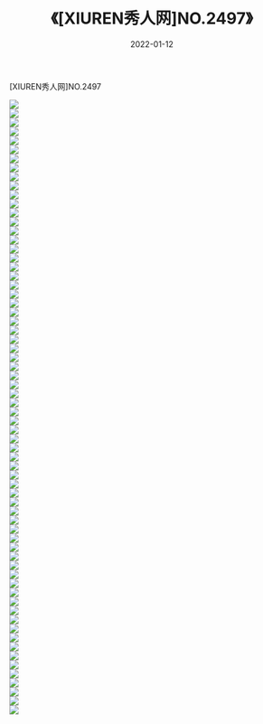 ﻿---
layout: post
title:  《[XIUREN秀人网]NO.2497》
date:   2022-01-12
img: http://img.660000.xyz/Sharelink/秀人网/秀人网第03部分/[XIUREN秀人网]NO.2497/000.jpg
categories: [美女, 清纯, 唯美]
---

[XIUREN秀人网]NO.2497

 ![](http://img.660000.xyz/Sharelink/秀人网/秀人网第03部分/[XIUREN秀人网]NO.2497/001.jpg) <br>![](http://img.660000.xyz/Sharelink/秀人网/秀人网第03部分/[XIUREN秀人网]NO.2497/002.jpg) <br>![](http://img.660000.xyz/Sharelink/秀人网/秀人网第03部分/[XIUREN秀人网]NO.2497/003.jpg) <br>![](http://img.660000.xyz/Sharelink/秀人网/秀人网第03部分/[XIUREN秀人网]NO.2497/004.jpg) <br>![](http://img.660000.xyz/Sharelink/秀人网/秀人网第03部分/[XIUREN秀人网]NO.2497/005.jpg) <br>![](http://img.660000.xyz/Sharelink/秀人网/秀人网第03部分/[XIUREN秀人网]NO.2497/006.jpg) <br>![](http://img.660000.xyz/Sharelink/秀人网/秀人网第03部分/[XIUREN秀人网]NO.2497/007.jpg) <br>![](http://img.660000.xyz/Sharelink/秀人网/秀人网第03部分/[XIUREN秀人网]NO.2497/008.jpg) <br>![](http://img.660000.xyz/Sharelink/秀人网/秀人网第03部分/[XIUREN秀人网]NO.2497/009.jpg) <br>![](http://img.660000.xyz/Sharelink/秀人网/秀人网第03部分/[XIUREN秀人网]NO.2497/010.jpg) <br>![](http://img.660000.xyz/Sharelink/秀人网/秀人网第03部分/[XIUREN秀人网]NO.2497/011.jpg) <br>![](http://img.660000.xyz/Sharelink/秀人网/秀人网第03部分/[XIUREN秀人网]NO.2497/012.jpg) <br>![](http://img.660000.xyz/Sharelink/秀人网/秀人网第03部分/[XIUREN秀人网]NO.2497/013.jpg) <br>![](http://img.660000.xyz/Sharelink/秀人网/秀人网第03部分/[XIUREN秀人网]NO.2497/014.jpg) <br>![](http://img.660000.xyz/Sharelink/秀人网/秀人网第03部分/[XIUREN秀人网]NO.2497/015.jpg) <br>![](http://img.660000.xyz/Sharelink/秀人网/秀人网第03部分/[XIUREN秀人网]NO.2497/016.jpg) <br>![](http://img.660000.xyz/Sharelink/秀人网/秀人网第03部分/[XIUREN秀人网]NO.2497/017.jpg) <br>![](http://img.660000.xyz/Sharelink/秀人网/秀人网第03部分/[XIUREN秀人网]NO.2497/018.jpg) <br>![](http://img.660000.xyz/Sharelink/秀人网/秀人网第03部分/[XIUREN秀人网]NO.2497/019.jpg) <br>![](http://img.660000.xyz/Sharelink/秀人网/秀人网第03部分/[XIUREN秀人网]NO.2497/020.jpg) <br>![](http://img.660000.xyz/Sharelink/秀人网/秀人网第03部分/[XIUREN秀人网]NO.2497/021.jpg) <br>![](http://img.660000.xyz/Sharelink/秀人网/秀人网第03部分/[XIUREN秀人网]NO.2497/022.jpg) <br>![](http://img.660000.xyz/Sharelink/秀人网/秀人网第03部分/[XIUREN秀人网]NO.2497/023.jpg) <br>![](http://img.660000.xyz/Sharelink/秀人网/秀人网第03部分/[XIUREN秀人网]NO.2497/024.jpg) <br>![](http://img.660000.xyz/Sharelink/秀人网/秀人网第03部分/[XIUREN秀人网]NO.2497/025.jpg) <br>![](http://img.660000.xyz/Sharelink/秀人网/秀人网第03部分/[XIUREN秀人网]NO.2497/026.jpg) <br>![](http://img.660000.xyz/Sharelink/秀人网/秀人网第03部分/[XIUREN秀人网]NO.2497/027.jpg) <br>![](http://img.660000.xyz/Sharelink/秀人网/秀人网第03部分/[XIUREN秀人网]NO.2497/028.jpg) <br>![](http://img.660000.xyz/Sharelink/秀人网/秀人网第03部分/[XIUREN秀人网]NO.2497/029.jpg) <br>![](http://img.660000.xyz/Sharelink/秀人网/秀人网第03部分/[XIUREN秀人网]NO.2497/030.jpg) <br>![](http://img.660000.xyz/Sharelink/秀人网/秀人网第03部分/[XIUREN秀人网]NO.2497/031.jpg) <br>![](http://img.660000.xyz/Sharelink/秀人网/秀人网第03部分/[XIUREN秀人网]NO.2497/032.jpg) <br>![](http://img.660000.xyz/Sharelink/秀人网/秀人网第03部分/[XIUREN秀人网]NO.2497/033.jpg) <br>![](http://img.660000.xyz/Sharelink/秀人网/秀人网第03部分/[XIUREN秀人网]NO.2497/034.jpg) <br>![](http://img.660000.xyz/Sharelink/秀人网/秀人网第03部分/[XIUREN秀人网]NO.2497/035.jpg) <br>![](http://img.660000.xyz/Sharelink/秀人网/秀人网第03部分/[XIUREN秀人网]NO.2497/036.jpg) <br>![](http://img.660000.xyz/Sharelink/秀人网/秀人网第03部分/[XIUREN秀人网]NO.2497/037.jpg) <br>![](http://img.660000.xyz/Sharelink/秀人网/秀人网第03部分/[XIUREN秀人网]NO.2497/038.jpg) <br>![](http://img.660000.xyz/Sharelink/秀人网/秀人网第03部分/[XIUREN秀人网]NO.2497/039.jpg) <br>![](http://img.660000.xyz/Sharelink/秀人网/秀人网第03部分/[XIUREN秀人网]NO.2497/040.jpg) <br>![](http://img.660000.xyz/Sharelink/秀人网/秀人网第03部分/[XIUREN秀人网]NO.2497/041.jpg) <br>![](http://img.660000.xyz/Sharelink/秀人网/秀人网第03部分/[XIUREN秀人网]NO.2497/042.jpg) <br>![](http://img.660000.xyz/Sharelink/秀人网/秀人网第03部分/[XIUREN秀人网]NO.2497/043.jpg) <br>![](http://img.660000.xyz/Sharelink/秀人网/秀人网第03部分/[XIUREN秀人网]NO.2497/044.jpg) <br>![](http://img.660000.xyz/Sharelink/秀人网/秀人网第03部分/[XIUREN秀人网]NO.2497/045.jpg) <br>![](http://img.660000.xyz/Sharelink/秀人网/秀人网第03部分/[XIUREN秀人网]NO.2497/046.jpg) <br>![](http://img.660000.xyz/Sharelink/秀人网/秀人网第03部分/[XIUREN秀人网]NO.2497/047.jpg) <br>![](http://img.660000.xyz/Sharelink/秀人网/秀人网第03部分/[XIUREN秀人网]NO.2497/048.jpg) <br>![](http://img.660000.xyz/Sharelink/秀人网/秀人网第03部分/[XIUREN秀人网]NO.2497/049.jpg) <br>![](http://img.660000.xyz/Sharelink/秀人网/秀人网第03部分/[XIUREN秀人网]NO.2497/050.jpg) <br>![](http://img.660000.xyz/Sharelink/秀人网/秀人网第03部分/[XIUREN秀人网]NO.2497/051.jpg) <br>![](http://img.660000.xyz/Sharelink/秀人网/秀人网第03部分/[XIUREN秀人网]NO.2497/052.jpg) <br>![](http://img.660000.xyz/Sharelink/秀人网/秀人网第03部分/[XIUREN秀人网]NO.2497/053.jpg) <br>![](http://img.660000.xyz/Sharelink/秀人网/秀人网第03部分/[XIUREN秀人网]NO.2497/054.jpg) <br>![](http://img.660000.xyz/Sharelink/秀人网/秀人网第03部分/[XIUREN秀人网]NO.2497/055.jpg) <br>![](http://img.660000.xyz/Sharelink/秀人网/秀人网第03部分/[XIUREN秀人网]NO.2497/056.jpg) <br>![](http://img.660000.xyz/Sharelink/秀人网/秀人网第03部分/[XIUREN秀人网]NO.2497/057.jpg) <br>![](http://img.660000.xyz/Sharelink/秀人网/秀人网第03部分/[XIUREN秀人网]NO.2497/058.jpg) <br>![](http://img.660000.xyz/Sharelink/秀人网/秀人网第03部分/[XIUREN秀人网]NO.2497/059.jpg) <br>![](http://img.660000.xyz/Sharelink/秀人网/秀人网第03部分/[XIUREN秀人网]NO.2497/060.jpg) <br>![](http://img.660000.xyz/Sharelink/秀人网/秀人网第03部分/[XIUREN秀人网]NO.2497/061.jpg) <br>![](http://img.660000.xyz/Sharelink/秀人网/秀人网第03部分/[XIUREN秀人网]NO.2497/062.jpg) <br>![](http://img.660000.xyz/Sharelink/秀人网/秀人网第03部分/[XIUREN秀人网]NO.2497/063.jpg) <br>![](http://img.660000.xyz/Sharelink/秀人网/秀人网第03部分/[XIUREN秀人网]NO.2497/064.jpg) <br>![](http://img.660000.xyz/Sharelink/秀人网/秀人网第03部分/[XIUREN秀人网]NO.2497/065.jpg) <br>![](http://img.660000.xyz/Sharelink/秀人网/秀人网第03部分/[XIUREN秀人网]NO.2497/066.jpg) <br>![](http://img.660000.xyz/Sharelink/秀人网/秀人网第03部分/[XIUREN秀人网]NO.2497/067.jpg) <br>![](http://img.660000.xyz/Sharelink/秀人网/秀人网第03部分/[XIUREN秀人网]NO.2497/068.jpg) <br>